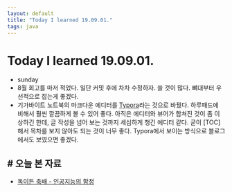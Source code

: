 ```yaml
---
layout: default
title: "Today I learned 19.09.01."
tags: java
---
```


# Today I learned 19.09.01.
- sunday
- 8월 회고를 마저 적었다. 일단 커밋 후에 차차 수정하자. 쓸 것이 많다. 뼈대부터 우선적으로 잡는게 좋겠다.
- 기가바이트 노트북의 마크다운 에디터를 [Typora](https://typora.io/)라는 것으로 바꿨다. 하루패드에 비해서 훨씬 깔끔하게 볼 수 있어 좋다. 아직은 에디터와 뷰어가 합쳐진 것이 좀 이상하긴 한데, 글 작성을 넘어 보는 것까지 세심하게 챙긴 에디터 같다. 굳이 [TOC]해서 목차를 보지 않아도 되는 것이 너무 좋다. Typora에서 보이는 방식으로 블로그에서도 보였으면 좋겠다.



## # 오늘 본 자료
- [독이든 축배 - 인공지능의 함정](https://m.blog.naver.com/PostView.nhn?blogId=prodiscovery&logNo=221629436580&techplus=undefined&kcw=undefined&techp047=undefined)

